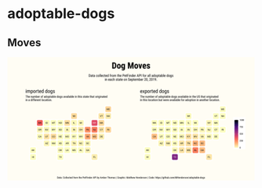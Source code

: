 
<!-- README.md is generated from README.Rmd. Please edit that file -->

# adoptable-dogs

<!-- badges: start -->
<!-- badges: end -->

## Moves

![](img/dog-moves-plot.png)
